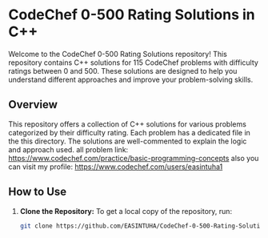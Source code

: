 # CodeChef 0-500 Rating Solutions in C++

Welcome to the CodeChef 0-500 Rating Solutions repository! This repository contains C++ solutions for 115 CodeChef problems with difficulty ratings between 0 and 500. These solutions are designed to help you understand different approaches and improve your problem-solving skills.

## Overview

This repository offers a collection of C++ solutions for various problems categorized by their difficulty rating. Each problem has a dedicated file in the this directory. The solutions are well-commented to explain the logic and approach used.
all problem link:
https://www.codechef.com/practice/basic-programming-concepts
also you can visit my profile:
https://www.codechef.com/users/easintuha1

## How to Use

1. **Clone the Repository:**
   To get a local copy of the repository, run:
   ```bash
   git clone https://github.com/EASINTUHA/CodeChef-0-500-Rating-Solutions.git